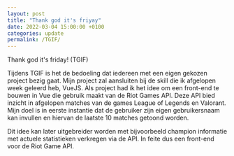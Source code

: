 ```yaml
---
layout: post
title: "Thank god it's friyay"
date: 2022-03-04 15:00:00 +0100
categories: update
permalink: /TGIF/
---
```


Thank god it's friday! (TGIF)

Tijdens TGIF is het de bedoeling dat iedereen met een eigen gekozen project bezig gaat. Mijn project zal aansluiten bij de skill die ik afgelopen week geleerd heb, VueJS. Als project had ik het idee om een front-end te bouwen in Vue die gebruik maakt van de Riot Games API. Deze API bied inzicht in afgelopen matches van de games League of Legends en Valorant. Mijn doel is in eerste instantie dat de gebruiker zijn eigen gebruikersnaam kan invullen en hiervan de laatste 10 matches getoond worden.

Dit idee kan later uitgebreider worden met bijvoorbeeld champion informatie met actuele statistieken verkregen via de API. In feite dus een front-end voor de Riot Game API.

